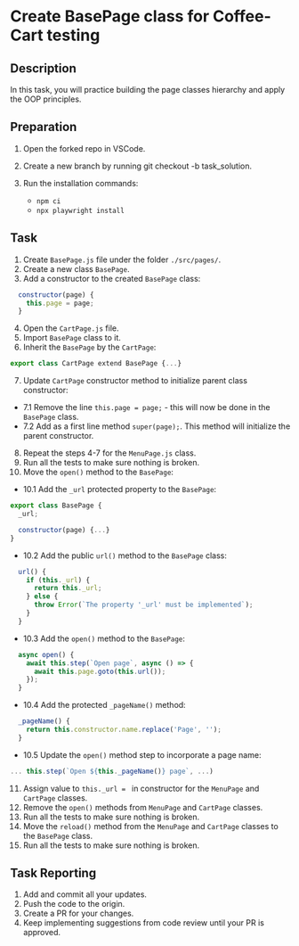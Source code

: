 # Create BasePage class for Coffee-Cart testing

## Description

In this task, you will practice building the page classes hierarchy and apply the OOP principles.  

## Preparation

1. Open the forked repo in VSCode.
2. Create a new branch by running git checkout -b task_solution.
3. Run the installation commands:

    - `npm ci`
    - `npx playwright install`

## Task

1. Create `BasePage.js` file under the folder `./src/pages/`.
2. Create a new class `BasePage`.
3. Add a constructor to the created `BasePage` class: 
```javascript
  constructor(page) {
    this.page = page;
  }
```
4. Open the `CartPage.js` file.
5. Import `BasePage` class to it.
6. Inherit the `BasePage` by the `CartPage`:
```javascript
export class CartPage extend BasePage {...}
``` 
7. Update `CartPage` constructor method to initialize parent class constructor:
* 7.1 Remove the line `this.page = page;` - this will now be done in the `BasePage` class. 
* 7.2 Add as a first line method `super(page);`. This method will initialize the parent constructor.
8. Repeat the steps 4-7 for the `MenuPage.js` class.
9. Run all the tests to make sure nothing is broken.
10. Move the `open()` method to the `BasePage`:
* 10.1 Add the `_url` protected property to the `BasePage`:
```javascript
export class BasePage {
  _url;

  constructor(page) {...}
}
```
* 10.2 Add the public `url()` method to the `BasePage` class:
```javascript
  url() {
    if (this._url) {
      return this._url;
    } else {
      throw Error(`The property '_url' must be implemented`);
    }
  }
```
* 10.3 Add the `open()` method to the `BasePage`:
```javascript
  async open() {
    await this.step(`Open page`, async () => {
      await this.page.goto(this.url());
    });
  }
```
* 10.4 Add the protected `_pageName()` method:
```javascript
  _pageName() {
    return this.constructor.name.replace('Page', '');
  }
```
* 10.5 Update the `open()` method step to incorporate a page name:
```javascript
... this.step(`Open ${this._pageName()} page`, ...)
```
11. Assign value to `this._url = ` in constructor for the `MenuPage` and `CartPage` classes.
12. Remove the `open()` methods from `MenuPage` and `CartPage` classes.
13. Run all the tests to make sure nothing is broken.
14. Move the `reload()` method from the `MenuPage` and `CartPage` classes to the `BasePage` class. 
15. Run all the tests to make sure nothing is broken.

## Task Reporting

1. Add and commit all your updates.
2. Push the code to the origin.
3. Create a PR for your changes.
4. Keep implementing suggestions from code review until your PR is approved.
